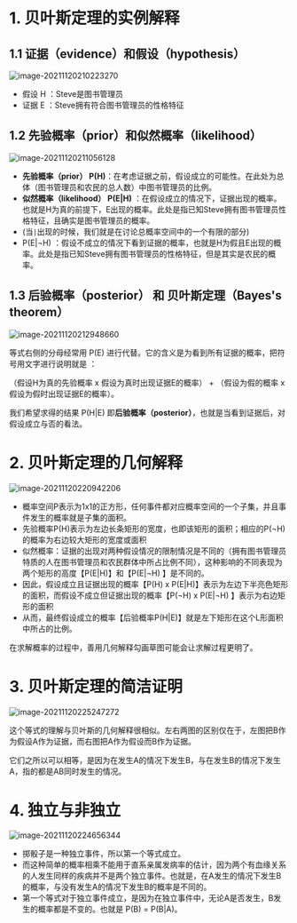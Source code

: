 # 1. 贝叶斯定理的实例解释

## 1.1 证据（evidence）和假设（hypothesis）

![image-20211120210223270](https://gitee.com/joy_thestraydog/typora/raw/master/img/image-20211120210223270.png)

- 假设 H ：Steve是图书管理员
- 证据 E ：Steve拥有符合图书管理员的性格特征

## 1.2 先验概率（prior）和似然概率（likelihood）

![image-20211120211056128](https://gitee.com/joy_thestraydog/typora/raw/master/img/image-20211120211056128.png)

- **先验概率（prior） P(H)**：在考虑证据之前，假设成立的可能性。在此处为总体（图书管理员和农民的总人数）中图书管理员的比例。
- **似然概率（likelihood） P(E|H)** ：在假设成立的情况下，证据出现的概率。也就是H为真的前提下，E出现的概率。此处是指已知Steve拥有图书管理员性格特征，且确实是图书管理员的概率。
- (当`|`出现的时候，我们就是在讨论总概率空间中的一个有限的部分)
-  P(E|$\neg$H) ：假设不成立的情况下看到证据的概率，也就是H为假且E出现的概率。此处是指已知Steve拥有图书管理员的性格特征，但是其实是农民的概率。

## 1.3 后验概率（posterior） 和 贝叶斯定理（Bayes's theorem）

![image-20211120212948660](https://gitee.com/joy_thestraydog/typora/raw/master/img/image-20211120212948660.png)

等式右侧的分母经常用 P(E) 进行代替。它的含义是为看到所有证据的概率，把符号用文字进行说明就是  ：

（假设H为真的先验概率 x 假设为真时出现证据E的概率） + （假设为假的概率 x 假设为假时出现证据E的概率）。

我们希望求得的结果 P(H|E) 即**后验概率（posterior）**，也就是当看到证据后，对假设成立与否的看法。

# 2. 贝叶斯定理的几何解释

![image-20211120220942206](https://gitee.com/joy_thestraydog/typora/raw/master/img/image-20211120220942206.png)

- 概率空间P表示为1x1的正方形，任何事件都对应概率空间的一个子集，并且事件发生的概率就是子集的面积。
- 先验概率P(H)表示为左边长条矩形的宽度，也即该矩形的面积；相应的P($\neg$H)的概率为右边较大矩形的宽度或面积
- 似然概率：证据的出现对两种假设情况的限制情况是不同的（拥有图书管理员特质的人在图书管理员和农民群体中所占比例不同），这种影响的不同表现为两个矩形的高度【P(E|H)】和【P(E|$\neg$H) 】是不同的。
- 因此，假设成立且证据出现的概率【P(H) x P(E|H)】表示为左边下半亮色矩形的面积，而假设不成立但证据出现的概率【P($\neg$H) x P(E|$\neg$H) 】表示为右边矩形的面积
- 从而，最终假设成立的概率【后验概率P(H|E)】就是左下矩形在这个L形面积中所占的比例。

在求解概率的过程中，善用几何解释勾画草图可能会让求解过程更明了。



# 3. 贝叶斯定理的简洁证明

![image-20211120225247272](https://gitee.com/joy_thestraydog/typora/raw/master/img/image-20211120225247272.png)

这个等式的理解与贝叶斯的几何解释很相似。左右两图的区别仅在于，左图把B作为假设A作为证据，而右图把A作为假设而B作为证据。

它们之所以可以相等，是因为在发生A的情况下发生B，与在发生B的情况下发生A，指的都是AB同时发生的情况。

# 4. 独立与非独立

![image-20211120224656344](https://gitee.com/joy_thestraydog/typora/raw/master/img/image-20211120224656344.png)

- 掷骰子是一种独立事件，所以第一个等式成立。
- 而这种简单的概率相乘不能用于直系亲属发病率的估计，因为两个有血缘关系的人发生同样的疾病并不是两个独立事件。也就是，在A发生的情况下发生B的概率，与没有发生A的情况下发生B的概率是不同的。
- 第一个等式对于独立事件成立，是因为在独立事件中，无论A是否发生，B发生的概率都是不变的。也就是 P(B) = P(B|A)。
